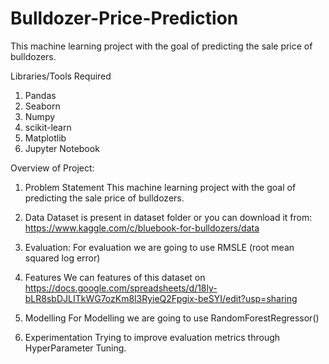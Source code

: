 # Bulldozer-Price-Prediction
This machine learning project with the goal of predicting the sale price of bulldozers.

Libraries/Tools Required
1. Pandas
2. Seaborn
3. Numpy
4. scikit-learn
5. Matplotlib
6. Jupyter Notebook

Overview of Project:

1. Problem Statement
This machine learning project with the goal of predicting the sale price of bulldozers. 

2. Data
Dataset is present in dataset folder
or you can download it from: https://www.kaggle.com/c/bluebook-for-bulldozers/data

3. Evaluation:
For evaluation we are going to use RMSLE (root mean squared log error)

4. Features 
We can features of this dataset on https://docs.google.com/spreadsheets/d/18ly-bLR8sbDJLITkWG7ozKm8l3RyieQ2Fpgix-beSYI/edit?usp=sharing

5. Modelling
For Modelling we are going to use RandomForestRegressor()

6. Experimentation
Trying to improve evaluation metrics through HyperParameter Tuning. 
